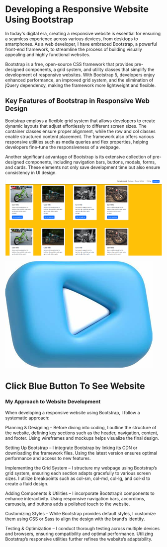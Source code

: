<h1>Developing a Responsive Website Using Bootstrap</h1>

<p>In today's digital era, creating a responsive website is essential for ensuring a seamless experience across various devices, from desktops to smartphones. As a web developer, I have embraced Bootstrap, a powerful front-end framework, to streamline the process of building visually appealing and highly functional websites.</p>

<p>Bootstrap is a free, open-source CSS framework that provides pre-designed components, a grid system, and utility classes that simplify the development of responsive websites. With Bootstrap 5, developers enjoy enhanced performance, an improved grid system, and the elimination of jQuery dependency, making the framework more lightweight and flexible.</p>

<h2>Key Features of Bootstrap in Responsive Web Design</h2>

<p>Bootstrap employs a flexible grid system that allows developers to create dynamic layouts that adjust effortlessly to different screen sizes. The container classes ensure proper alignment, while the row and col classes enable structured content placement. The framework also offers various responsive utilities such as media queries and flex properties, helping developers fine-tune the responsiveness of a webpage.

Another significant advantage of Bootstrap is its extensive collection of pre-designed components, including navigation bars, buttons, modals, forms, and cards. These elements not only save development time but also ensure consistency in UI design.</p>

<img src = "https://github.com/Amansinha110/-Bootstrap-Website/blob/master/Screenshot%202025-06-02%20011041.png">

<a href = "https://amansinha110.github.io/-Bootstrap-Website/"><img src = "https://github.com/Amansinha110/-Bootstrap-Website/blob/master/OIP.jpeg"></a>

<h1> Click Blue Button To See Website </h1>

<h3>My Approach to Website Development</h3>
<p>When developing a responsive website using Bootstrap, I follow a systematic approach:

Planning & Designing – Before diving into coding, I outline the structure of the website, defining key sections such as the header, navigation, content, and footer. Using wireframes and mockups helps visualize the final design.

Setting Up Bootstrap – I integrate Bootstrap by linking its CDN or downloading the framework files. Using the latest version ensures optimal performance and access to new features.

Implementing the Grid System – I structure my webpage using Bootstrap’s grid system, ensuring each section adapts gracefully to various screen sizes. I utilize breakpoints such as col-sm, col-md, col-lg, and col-xl to create a fluid design.

Adding Components & Utilities – I incorporate Bootstrap’s components to enhance interactivity. Using responsive navigation bars, accordions, carousels, and buttons adds a polished touch to the website.

Customizing Styles – While Bootstrap provides default styles, I customize them using CSS or Sass to align the design with the brand’s identity.

Testing & Optimization – I conduct thorough testing across multiple devices and browsers, ensuring compatibility and optimal performance. Utilizing Bootstrap’s responsive utilities further refines the website’s adaptability.</p>
